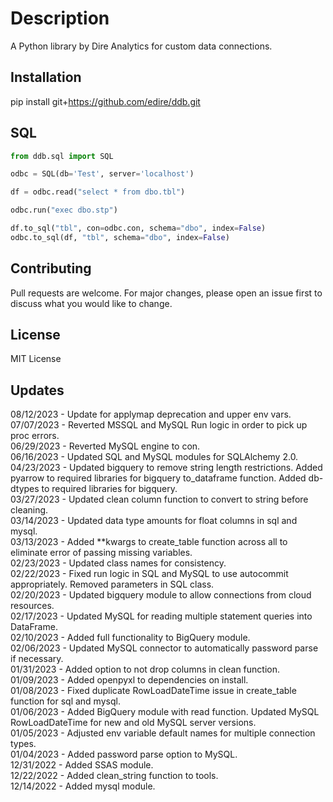 # Description

A Python library by Dire Analytics for custom data connections.

## Installation

pip install git+https://github.com/edire/ddb.git

## SQL

```python
from ddb.sql import SQL

odbc = SQL(db='Test', server='localhost')

df = odbc.read("select * from dbo.tbl")

odbc.run("exec dbo.stp")

df.to_sql("tbl", con=odbc.con, schema="dbo", index=False)
odbc.to_sql(df, "tbl", schema="dbo", index=False)
```

## Contributing

Pull requests are welcome. For major changes, please open an issue first to discuss what you would like to change.

## License

MIT License

## Updates

08/12/2023 - Update for applymap deprecation and upper env vars.<br>
07/07/2023 - Reverted MSSQL and MySQL Run logic in order to pick up proc errors.<br>
06/29/2023 - Reverted MySQL engine to con.<br>
06/16/2023 - Updated SQL and MySQL modules for SQLAlchemy 2.0.<br>
04/23/2023 - Updated bigquery to remove string length restrictions.  Added pyarrow to required libraries for bigquery to_dataframe function.  Added db-dtypes to required libraries for bigquery.<br>
03/27/2023 - Updated clean column function to convert to string before cleaning.<br>
03/14/2023 - Updated data type amounts for float columns in sql and mysql.<br>
03/13/2023 - Added **kwargs to create_table function across all to eliminate error of passing missing variables.<br>
02/23/2023 - Updated class names for consistency.<br>
02/22/2023 - Fixed run logic in SQL and MySQL to use autocommit appropriately.  Removed parameters in SQL class.<br>
02/20/2023 - Updated bigquery module to allow connections from cloud resources.<br>
02/17/2023 - Updated MySQL for reading multiple statement queries into DataFrame.<br>
02/10/2023 - Added full functionality to BigQuery module.<br>
02/06/2023 - Updated MySQL connector to automatically password parse if necessary.<br>
01/31/2023 - Added option to not drop columns in clean function.<br>
01/09/2023 - Added openpyxl to dependencies on install.<br>
01/08/2023 - Fixed duplicate RowLoadDateTime issue in create_table function for sql and mysql.<br>
01/06/2023 - Added BigQuery module with read function.  Updated MySQL RowLoadDateTime for new and old MySQL server versions.<br>
01/05/2023 - Adjusted env variable default names for multiple connection types.<br>
01/04/2023 - Added password parse option to MySQL.<br>
12/31/2022 - Added SSAS module.<br>
12/22/2022 - Added clean_string function to tools.<br>
12/14/2022 - Added mysql module.